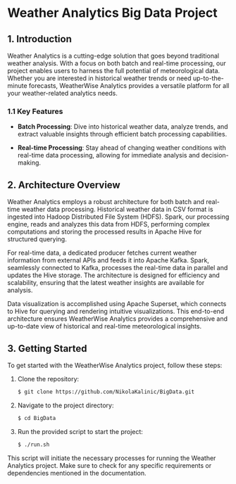 # Weather Analytics Big Data Project
## 1. Introduction
Weather Analytics is a cutting-edge solution that goes beyond traditional weather analysis. With a focus on both batch and real-time processing, our project enables users to harness the full potential of meteorological data. Whether you are interested in historical weather trends or need up-to-the-minute forecasts, WeatherWise Analytics provides a versatile platform for all your weather-related analytics needs.
### 1.1 Key Features
- **Batch Processing**: Dive into historical weather data, analyze trends, and extract valuable insights through efficient batch processing capabilities.

- **Real-time Processing**: Stay ahead of changing weather conditions with real-time data processing, allowing for immediate analysis and decision-making.

## 2. Architecture Overview
Weather Analytics employs a robust architecture for both batch and real-time weather data processing. Historical weather data in CSV format is ingested into Hadoop Distributed File System (HDFS). Spark, our processing engine, reads and analyzes this data from HDFS, performing complex computations and storing the processed results in Apache Hive for structured querying.

For real-time data, a dedicated producer fetches current weather information from external APIs and feeds it into Apache Kafka. Spark, seamlessly connected to Kafka, processes the real-time data in parallel and updates the Hive storage. The architecture is designed for efficiency and scalability, ensuring that the latest weather insights are available for analysis.

Data visualization is accomplished using Apache Superset, which connects to Hive for querying and rendering intuitive visualizations. This end-to-end architecture ensures WeatherWise Analytics provides a comprehensive and up-to-date view of historical and real-time meteorological insights.

## 3. Getting Started
To get started with the WeatherWise Analytics project, follow these steps:

1. Clone the repository:

    ```bash
    $ git clone https://github.com/NikolaKalinic/BigData.git
    ```

2. Navigate to the project directory:

    ```bash
    $ cd BigData
    ```

3. Run the provided script to start the project:

    ```bash
    $ ./run.sh
    ```

This script will initiate the necessary processes for running the Weather Analytics project. Make sure to check for any specific requirements or dependencies mentioned in the documentation.
